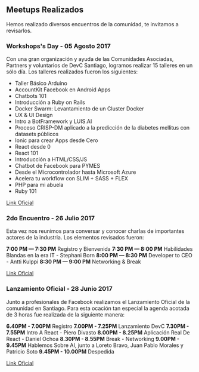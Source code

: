 ## Meetups Realizados
Hemos realizado diversos encuentros de la comunidad, te invitamos a revisarlos.

### Workshops's Day - 05 Agosto 2017
Con una gran organización y ayuda de las Comunidades Asociadas, Partners y voluntarios de DevC Santiago, logramos realizar 15 talleres en un sólo día. Los talleres realizados fueron los siguientes:

* Taller Básico Arduino
* AccountKit Facebook en Android Apps
* Chatbots 101
* Introducción a Ruby on Rails
* Docker Swarm: Levantamiento de un Cluster Docker
* UX & UI Design
* Intro a BotFramework y LUIS.AI
* Proceso CRISP-DM aplicado a la predicción de la diabetes mellitus con datasets públicos
* Ionic para crear Apps desde Cero
* React desde 0
* React 101
* Introducción a HTML/CSS/JS
* Chatbot de Facebook para PYMES
* Desde el Microcontrolador hasta Microsoft Azure
* Acelera tu workflow con SLIM + SASS + FLEX
* PHP para mi abuela
* Ruby 101

[Link Oficial](https://www.facebook.com/events/118201312153260)

### 2do Encuentro - 26 Julio 2017
Esta vez nos reunimos para conversar y conocer charlas de importantes actores de la industria. Los elementos revisados fueron:

**7:00 PM — 7:30 PM** Registro y Bienvenida
**7:30 PM — 8:00 PM** Habilidades Blandas en la era IT - Stephani Born
**8:00 PM — 8:30 PM** Developer to CEO - Antti Kulppi
**8:30 PM — 9:00 PM** Networking & Break

[Link Oficial](https://www.facebook.com/events/1184213805015921)

### Lanzamiento Oficial - 28 Junio 2017
Junto a profesionales de Facebook realizamos el Lanzamiento Oficial de la comunidad en Santiago. Para esta ocación tan especial la agenda acotada de 3 horas fue realizada de la siguiente manera:

**6.40PM - 7.00PM** Registro
**7.00PM - 7.25PM** Lanzamiento DevC
**7.30PM - 7.55PM** Intro A React - Piero Divasto
**8.00PM - 8.25PM** Aplicación Real De React - Daniel Ochoa
**8.30PM - 8.55PM** Break - Networking
**9.00PM - 9.45PM** Hablemos Sobre AI, junto a Loreto Bravo, Juan Pablo Morales y Patricio Soto
**9.45PM - 10.00PM** Despedida

[Link Oficial](https://www.facebook.com/events/196260707564490)
